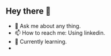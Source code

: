 ## Hey there 👋

- 💬 Ask me about any thing.
- 📫 How to reach me: Using linkedin.
- 📗 Currently learning.
- 

